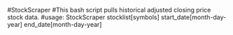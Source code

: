 #StockScraper
#This bash script pulls historical adjusted closing price stock data.
#usage: StockScraper stocklist[symbols] start_date[month-day-year] end_date[month-day-year]
